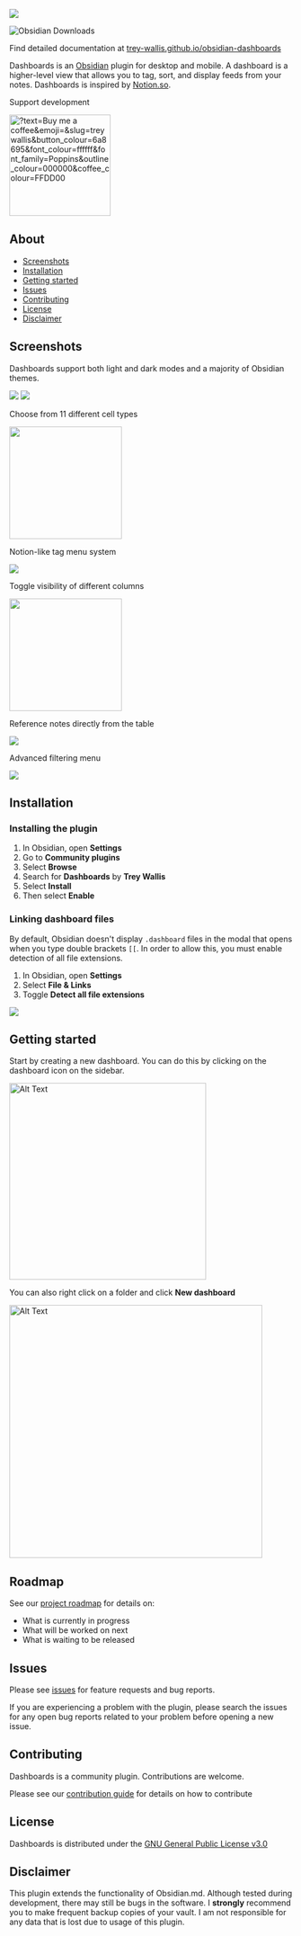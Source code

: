 ![](/cover.png)

![Obsidian Downloads](https://img.shields.io/badge/dynamic/json?logo=obsidian&color=%23483699&label=downloads&query=%24%5B%22notion-like-tables%22%5D.downloads&url=https%3A%2F%2Fraw.githubusercontent.com%2Fobsidianmd%2Fobsidian-releases%2Fmaster%2Fcommunity-plugin-stats.json)

Find detailed documentation at [trey-wallis.github.io/obsidian-dashboards](https://trey-wallis.github.io/obsidian-dashboards)

Dashboards is an [Obsidian](https://obsidian.md/) plugin for desktop and mobile. A dashboard is a higher-level view that allows you to tag, sort, and display feeds from your notes. Dashboards is inspired by [Notion.so](https://www.notion.so/).

Support development

<a href="https://buymeacoffee.com/treywallis" target="_blank" rel="noopener">
<img width="180px" src="https://img.buymeacoffee.com/button-api/?text=Buy me a coffee&amp;emoji=&amp;slug=treywallis&amp;button_colour=6a8695&amp;font_colour=ffffff&amp;font_family=Poppins&amp;outline_colour=000000&amp;coffee_colour=FFDD00" referrerpolicy="no-referrer" alt="?text=Buy me a coffee&amp;emoji=&amp;slug=treywallis&amp;button_colour=6a8695&amp;font_colour=ffffff&amp;font_family=Poppins&amp;outline_colour=000000&amp;coffee_colour=FFDD00"></a>

## About

-   [Screenshots](#screenshots)
-   [Installation](#installation)
-   [Getting started](#getting-started)
-   [Issues](#issues)
-   [Contributing](#contributing)
-   [License](#license)
-   [Disclaimer](#disclaimer)

## Screenshots

Dashboards support both light and dark modes and a majority of Obsidian themes.

![](/assets/light-mode.png)
![](/assets/dark-mode.png)

Choose from 11 different cell types

<img src="./assets/type-menu.png" width="200">

Notion-like tag menu system

![](/assets/tag-menu.png)

Toggle visibility of different columns

<img src="./assets/toggle-menu.png" width="200">

Reference notes directly from the table

![](/assets/file-menu.png)

Advanced filtering menu

![](/assets/filter-menu.png)

## Installation

### Installing the plugin

1. In Obsidian, open **Settings**
2. Go to **Community plugins**
3. Select **Browse**
4. Search for **Dashboards** by **Trey Wallis**
5. Select **Install**
6. Then select **Enable**

### Linking dashboard files

By default, Obsidian doesn't display `.dashboard` files in the modal that opens when you type double brackets `[[`. In order to allow this, you must enable detection of all file extensions.

1. In Obsidian, open **Settings**
2. Select **File & Links**
3. Toggle **Detect all file extensions**

![](/assets/detect-all-extensions.png)

## Getting started

Start by creating a new dashboard. You can do this by clicking on the dashboard icon on the sidebar.

<img src="./assets/new-dashboard-sidebar.png" alt="Alt Text" width="350">

You can also right click on a folder and click **New dashboard**

<img src="./assets/new-dashboard-folder.png" alt="Alt Text" width="450">

## Roadmap

See our [project roadmap](https://github.com/users/trey-wallis/projects/2) for details on:

-   What is currently in progress
-   What will be worked on next
-   What is waiting to be released

## Issues

Please see [issues](https://github.com/trey-wallis/obsidian-dashboards/issues) for feature requests and bug reports.

If you are experiencing a problem with the plugin, please search the issues for any open bug reports related to your problem before opening a new issue.

## Contributing

Dashboards is a community plugin. Contributions are welcome.

Please see our [contribution guide](https://github.com/trey-wallis/obsidian-dashboards/CONTRIBUTION.md) for details on how to contribute

## License

Dashboards is distributed under the [GNU General Public License v3.0](https://github.com/trey-wallis/obsidian-dashboards/blob/master/LICENSE)

## Disclaimer

This plugin extends the functionality of Obsidian.md. Although tested during development, there may still be bugs in the software. I **strongly** recommend you to make frequent backup copies of your vault. I am not responsible for any data that is lost due to usage of this plugin.
